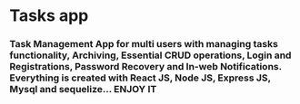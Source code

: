 # Tasks app

### Task Management App for multi users with managing tasks functionality, Archiving, Essential CRUD operations, Login and Registrations, Password Recovery and In-web Notifications. Everything is created with React JS, Node JS, Express JS, Mysql and sequelize... ENJOY IT